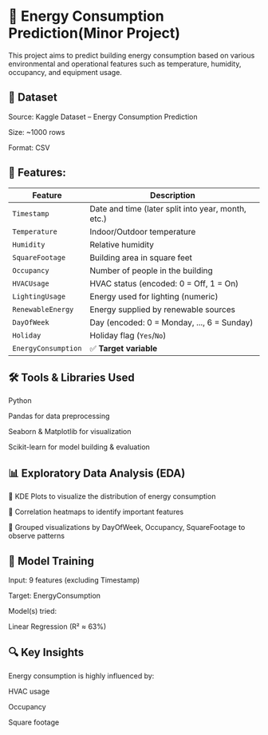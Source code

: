 # 🔋 Energy Consumption Prediction(Minor Project)
This project aims to predict building energy consumption based on various environmental and operational features such as temperature, humidity, occupancy, and equipment usage.

## 📁 Dataset
Source: Kaggle Dataset – Energy Consumption Prediction

Size: ~1000 rows

Format: CSV

## 📌 Features:
| Feature           | Description                                      |
|-------------------|--------------------------------------------------|
| `Timestamp`        | Date and time (later split into year, month, etc.) |
| `Temperature`      | Indoor/Outdoor temperature                       |
| `Humidity`         | Relative humidity                                |
| `SquareFootage`    | Building area in square feet                     |
| `Occupancy`        | Number of people in the building                 |
| `HVACUsage`        | HVAC status (encoded: 0 = Off, 1 = On)          |
| `LightingUsage`    | Energy used for lighting (numeric)              |
| `RenewableEnergy`  | Energy supplied by renewable sources             |
| `DayOfWeek`        | Day (encoded: 0 = Monday, ..., 6 = Sunday)      |
| `Holiday`          | Holiday flag (`Yes`/`No`)                        |
| `EnergyConsumption`| ✅ **Target variable**                           |


## 🛠️ Tools & Libraries Used
Python

Pandas for data preprocessing

Seaborn & Matplotlib for visualization

Scikit-learn for model building & evaluation

## 📊 Exploratory Data Analysis (EDA)
🔹 KDE Plots to visualize the distribution of energy consumption

🔹 Correlation heatmaps to identify important features

🔹 Grouped visualizations by DayOfWeek, Occupancy, SquareFootage to observe patterns

## 🧠 Model Training
Input: 9 features (excluding Timestamp)

Target: EnergyConsumption

Model(s) tried:

Linear Regression (R² ≈ 63%)


## 🔍 Key Insights
Energy consumption is highly influenced by:

HVAC usage

Occupancy

Square footage

